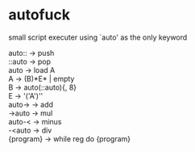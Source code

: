 # autofuck
small script executer using `auto' as the only keyword

auto:: -> push  
::auto -> pop  
auto<A> -> load A  
A -> (B)\*E\* | empty  
B -> auto(::auto){, 8}  
E -> '('A')''  
auto-> -> add  
->auto -> mul  
auto-< -> minus  
-<auto -> div  
{program} -> while reg do {program}  
